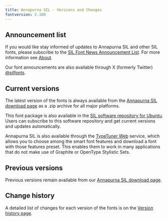 ```yaml
---
title: Annapurna SIL - Versions and Changes
fontversion: 2.100
---
```


## Announcement list

If you would like stay informed of updates to Annapurna SIL and other SIL fonts, please subscribe to the [SIL Font News Announcement List](https://groups.google.com/a/groups.sil.org/forum/#!forum/sil-font-news). For more information see [About](about.md).

Our font announcements are also available through X (formerly Twitter) [\@silfonts](https://x.com/silfonts).

## Current versions

The latest version of the fonts is always available from the [Annapurna SIL download page](https://software.sil.org/annapurna/download/) as a .zip archive for all major platforms.

This font package is also available in the [SIL software repository for Ubuntu](https://packages.sil.org/). Users can subscribe to this software repository and get current versions and updates automatically.

Annapurna SIL is also available through the [TypeTuner Web](https://scripts.sil.org/ttw/fonts2go.cgi) service, which allows you to choose among the smart font features and download a font with those features preset. This enables them to work in many applications that do not make use of Graphite or OpenType Stylistic Sets.

## Previous versions

Previous versions remain available from our [Annapurna SIL download page](https://software.sil.org/annapurna/download/).

## Change history

A detailed list of changes for each version of the fonts is on the [Version history page](history.md).
